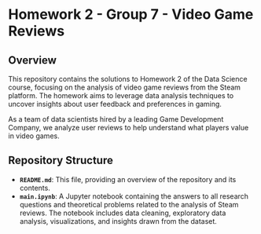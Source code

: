 # Homework 2 - Group 7 - Video Game Reviews

## Overview
This repository contains the solutions to Homework 2 of the Data Science course, focusing on the analysis of video game reviews from the Steam platform. The homework aims to leverage data analysis techniques to uncover insights about user feedback and preferences in gaming. 

As a team of data scientists hired by a leading Game Development Company, we analyze user reviews to help understand what players value in video games.

## Repository Structure
- **`README.md`**: This file, providing an overview of the repository and its contents.
- **`main.ipynb`**: A Jupyter notebook containing the answers to all research questions and theoretical problems related to the analysis of Steam reviews. The notebook includes data cleaning, exploratory data analysis, visualizations, and insights drawn from the dataset.
